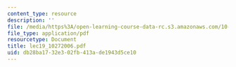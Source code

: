 ```yaml
---
content_type: resource
description: ''
file: /media/https%3A/open-learning-course-data-rc.s3.amazonaws.com/10-569-synthesis-of-polymers-fall-2006/db28ba1732e302fb413ade1943d5ce10_lec19_10272006.pdf
file_type: application/pdf
resourcetype: Document
title: lec19_10272006.pdf
uid: db28ba17-32e3-02fb-413a-de1943d5ce10
---
```

